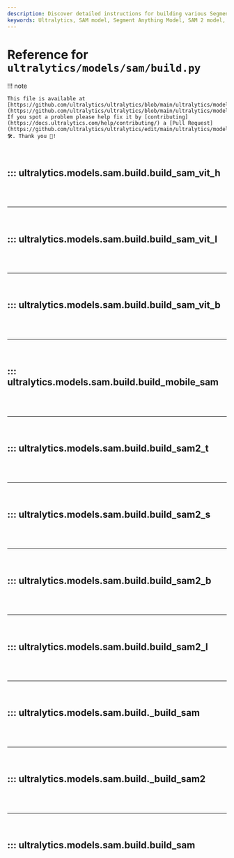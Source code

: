 ```yaml
---
description: Discover detailed instructions for building various Segment Anything Model (SAM) and Segment Anything Model 2 (SAM 2) architectures with Ultralytics, including SAM ViT and Mobile-SAM.
keywords: Ultralytics, SAM model, Segment Anything Model, SAM 2 model, Segment Anything Model 2,  SAM ViT, Mobile-SAM, model building, deep learning, AI
---
```


# Reference for `ultralytics/models/sam/build.py`

!!! note

    This file is available at [https://github.com/ultralytics/ultralytics/blob/main/ultralytics/models/sam/build.py](https://github.com/ultralytics/ultralytics/blob/main/ultralytics/models/sam/build.py). If you spot a problem please help fix it by [contributing](https://docs.ultralytics.com/help/contributing/) a [Pull Request](https://github.com/ultralytics/ultralytics/edit/main/ultralytics/models/sam/build.py) 🛠️. Thank you 🙏!

<br>

## ::: ultralytics.models.sam.build.build_sam_vit_h

<br><br><hr><br>

## ::: ultralytics.models.sam.build.build_sam_vit_l

<br><br><hr><br>

## ::: ultralytics.models.sam.build.build_sam_vit_b

<br><br><hr><br>

## ::: ultralytics.models.sam.build.build_mobile_sam

<br><br><hr><br>

## ::: ultralytics.models.sam.build.build_sam2_t

<br><br><hr><br>

## ::: ultralytics.models.sam.build.build_sam2_s

<br><br><hr><br>

## ::: ultralytics.models.sam.build.build_sam2_b

<br><br><hr><br>

## ::: ultralytics.models.sam.build.build_sam2_l

<br><br><hr><br>

## ::: ultralytics.models.sam.build.\_build_sam

<br><br><hr><br>

## ::: ultralytics.models.sam.build.\_build_sam2

<br><br><hr><br>

## ::: ultralytics.models.sam.build.build_sam

<br><br>
